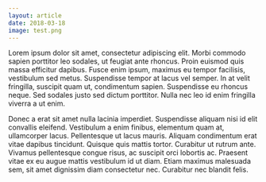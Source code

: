 ```yaml
---
layout: article
date: 2018-03-18
image: test.png
---
```

Lorem ipsum dolor sit amet, consectetur adipiscing elit. Morbi commodo sapien porttitor leo sodales, ut feugiat ante rhoncus. Proin euismod quis massa efficitur dapibus. Fusce enim ipsum, maximus eu tempor facilisis, vestibulum sed metus. Suspendisse tempor at lacus vel semper. In at velit fringilla, suscipit quam ut, condimentum sapien. Suspendisse eu rhoncus neque. Sed sodales justo sed dictum porttitor. Nulla nec leo id enim fringilla viverra a ut enim.

Donec a erat sit amet nulla lacinia imperdiet. Suspendisse aliquam nisi id elit convallis eleifend. Vestibulum a enim finibus, elementum quam at, ullamcorper lacus. Pellentesque ut lacus mauris. Aliquam condimentum erat vitae dapibus tincidunt. Quisque quis mattis tortor. Curabitur ut rutrum ante. Vivamus pellentesque congue risus, ac suscipit orci lobortis ac. Praesent vitae ex eu augue mattis vestibulum id ut diam. Etiam maximus malesuada sem, sit amet dignissim diam consectetur nec. Curabitur nec blandit felis.
